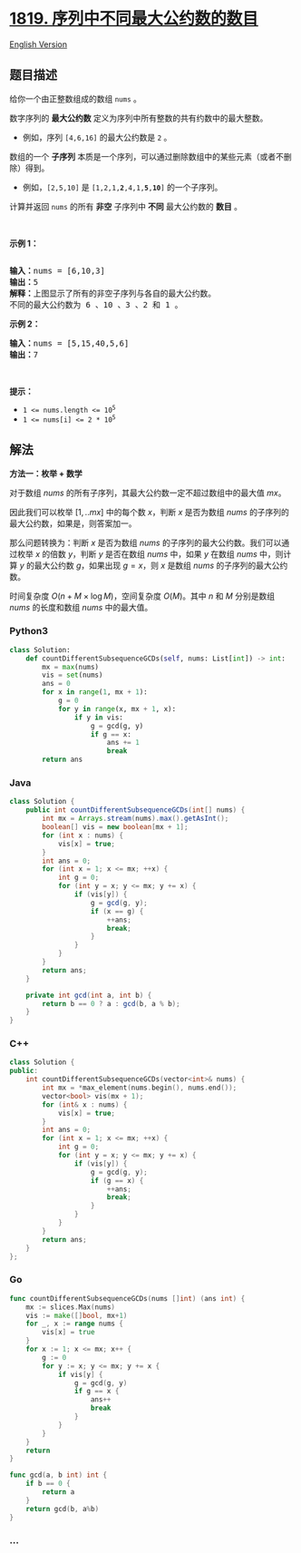 # [1819. 序列中不同最大公约数的数目](https://leetcode.cn/problems/number-of-different-subsequences-gcds)

[English Version](/solution/1800-1899/1819.Number%20of%20Different%20Subsequences%20GCDs/README_EN.md)

## 题目描述

<!-- 这里写题目描述 -->

<p>给你一个由正整数组成的数组 <code>nums</code> 。</p>

<p>数字序列的 <strong>最大公约数</strong> 定义为序列中所有整数的共有约数中的最大整数。</p>

<ul>
	<li>例如，序列 <code>[4,6,16]</code> 的最大公约数是 <code>2</code> 。</li>
</ul>

<p>数组的一个 <strong>子序列</strong> 本质是一个序列，可以通过删除数组中的某些元素（或者不删除）得到。</p>

<ul>
	<li>例如，<code>[2,5,10]</code> 是 <code>[1,2,1,<strong>2</strong>,4,1,<strong>5</strong>,<strong>10</strong>]</code> 的一个子序列。</li>
</ul>

<p>计算并返回 <code>nums</code> 的所有 <strong>非空</strong> 子序列中 <strong>不同</strong> 最大公约数的 <strong>数目</strong> 。</p>

<p> </p>

<p><strong>示例 1：</strong></p>
<img alt="" src="https://fastly.jsdelivr.net/gh/doocs/leetcode@main/solution/1800-1899/1819.Number%20of%20Different%20Subsequences%20GCDs/images/image-1.png" />
<pre>
<strong>输入：</strong>nums = [6,10,3]
<strong>输出：</strong>5
<strong>解释：</strong>上图显示了所有的非空子序列与各自的最大公约数。
不同的最大公约数为 6 、10 、3 、2 和 1 。
</pre>

<p><strong>示例 2：</strong></p>

<pre>
<strong>输入：</strong>nums = [5,15,40,5,6]
<strong>输出：</strong>7
</pre>

<p> </p>

<p><strong>提示：</strong></p>

<ul>
	<li><code>1 <= nums.length <= 10<sup>5</sup></code></li>
	<li><code>1 <= nums[i] <= 2 * 10<sup>5</sup></code></li>
</ul>

## 解法

<!-- 这里可写通用的实现逻辑 -->

**方法一：枚举 + 数学**

对于数组 $nums$ 的所有子序列，其最大公约数一定不超过数组中的最大值 $mx$。

因此我们可以枚举 $[1,.. mx]$ 中的每个数 $x$，判断 $x$ 是否为数组 $nums$ 的子序列的最大公约数，如果是，则答案加一。

那么问题转换为：判断 $x$ 是否为数组 $nums$ 的子序列的最大公约数。我们可以通过枚举 $x$ 的倍数 $y$，判断 $y$ 是否在数组 $nums$ 中，如果 $y$ 在数组 $nums$ 中，则计算 $y$ 的最大公约数 $g$，如果出现 $g = x$，则 $x$ 是数组 $nums$ 的子序列的最大公约数。

时间复杂度 $O(n + M \times \log M)$，空间复杂度 $O(M)$。其中 $n$ 和 $M$ 分别是数组 $nums$ 的长度和数组 $nums$ 中的最大值。

<!-- tabs:start -->

### **Python3**

<!-- 这里可写当前语言的特殊实现逻辑 -->

```python
class Solution:
    def countDifferentSubsequenceGCDs(self, nums: List[int]) -> int:
        mx = max(nums)
        vis = set(nums)
        ans = 0
        for x in range(1, mx + 1):
            g = 0
            for y in range(x, mx + 1, x):
                if y in vis:
                    g = gcd(g, y)
                    if g == x:
                        ans += 1
                        break
        return ans
```

### **Java**

<!-- 这里可写当前语言的特殊实现逻辑 -->

```java
class Solution {
    public int countDifferentSubsequenceGCDs(int[] nums) {
        int mx = Arrays.stream(nums).max().getAsInt();
        boolean[] vis = new boolean[mx + 1];
        for (int x : nums) {
            vis[x] = true;
        }
        int ans = 0;
        for (int x = 1; x <= mx; ++x) {
            int g = 0;
            for (int y = x; y <= mx; y += x) {
                if (vis[y]) {
                    g = gcd(g, y);
                    if (x == g) {
                        ++ans;
                        break;
                    }
                }
            }
        }
        return ans;
    }

    private int gcd(int a, int b) {
        return b == 0 ? a : gcd(b, a % b);
    }
}
```

### **C++**

```cpp
class Solution {
public:
    int countDifferentSubsequenceGCDs(vector<int>& nums) {
        int mx = *max_element(nums.begin(), nums.end());
        vector<bool> vis(mx + 1);
        for (int& x : nums) {
            vis[x] = true;
        }
        int ans = 0;
        for (int x = 1; x <= mx; ++x) {
            int g = 0;
            for (int y = x; y <= mx; y += x) {
                if (vis[y]) {
                    g = gcd(g, y);
                    if (g == x) {
                        ++ans;
                        break;
                    }
                }
            }
        }
        return ans;
    }
};
```

### **Go**

```go
func countDifferentSubsequenceGCDs(nums []int) (ans int) {
	mx := slices.Max(nums)
	vis := make([]bool, mx+1)
	for _, x := range nums {
		vis[x] = true
	}
	for x := 1; x <= mx; x++ {
		g := 0
		for y := x; y <= mx; y += x {
			if vis[y] {
				g = gcd(g, y)
				if g == x {
					ans++
					break
				}
			}
		}
	}
	return
}

func gcd(a, b int) int {
	if b == 0 {
		return a
	}
	return gcd(b, a%b)
}
```

### **...**

```

```

<!-- tabs:end -->
